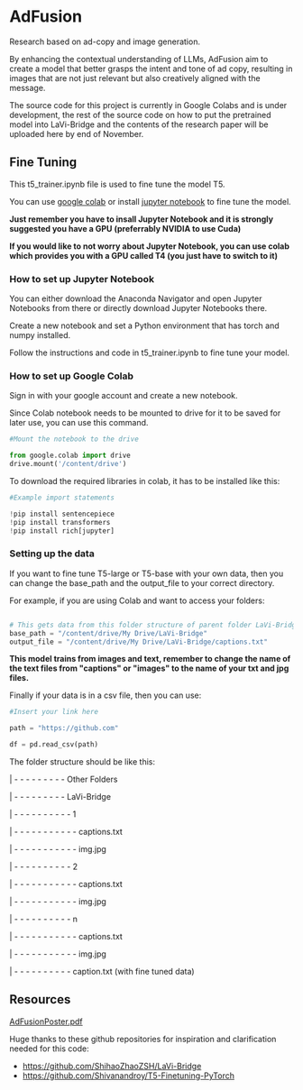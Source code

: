 # AdFusion
Research based on ad-copy and image generation.

By enhancing the contextual understanding of LLMs, AdFusion aim to create a model that better grasps the intent and tone of ad copy, resulting in images that are not just relevant but also creatively aligned with the message.

The source code for this project is currently in Google Colabs and is under development, the rest of the source code on how to put the pretrained model into LaVi-Bridge and the contents of the research paper will be uploaded here by end of November.


## Fine Tuning

This t5_trainer.ipynb file is used to fine tune the model T5.

You can use [google colab](https://colab.research.google.com/) or install [jupyter notebook](https://jupyter.org/) to fine tune the model.

**Just remember you have to insall Jupyter Notebook and it is strongly suggested you have a GPU (preferrably NVIDIA to use Cuda)**

**If you would like to not worry about Jupyter Notebook, you can use colab which provides you with a GPU called T4 (you just have to switch to it)**

### How to set up Jupyter Notebook

You can either download the Anaconda Navigator and open Jupyter Notebooks from there or directly download Jupyter Notebooks there.

Create a new notebook and set a Python environment that has torch and numpy installed.

Follow the instructions and code in t5_trainer.ipynb to fine tune your model.

### How to set up Google Colab

Sign in with your google account and create a new notebook. 

Since Colab notebook needs to be mounted to drive for it to be saved for later use, you can use this command.

```python 
#Mount the notebook to the drive

from google.colab import drive
drive.mount('/content/drive')

```

To download the required libraries in colab, it has to be installed like this:

```python 
#Example import statements

!pip install sentencepiece
!pip install transformers
!pip install rich[jupyter]

```

### Setting up the data

If you want to fine tune T5-large or T5-base with your own data, then you can change the base_path and the output_file to your correct directory. 

For example, if you are using Colab and want to access your folders:

```python

# This gets data from this folder structure of parent folder LaVi-Bridge to subfolders 1 to n (the number of folders you have) to each captions.txt and img.jpg files
base_path = "/content/drive/My Drive/LaVi-Bridge"
output_file = "/content/drive/My Drive/LaVi-Bridge/captions.txt"
```

**This model trains from images and text, remember to change the name of the text files from "captions" or "images" to the name of your txt and jpg files.**

Finally if your data is in a csv file, then you can use: 

```python 
#Insert your link here

path = "https://github.com"

df = pd.read_csv(path)

```

The folder structure should be like this:

| - - - - - - - - - Other Folders

| - - - - - - - - - LaVi-Bridge

| - - - - - - - - - - 1

| - - - - - - - - - - - captions.txt

| - - - - - - - - - - - img.jpg

| - - - - - - - - - - 2

| - - - - - - - - - - - captions.txt

| - - - - - - - - - - - img.jpg

| - - - - - - - - - - n

| - - - - - - - - - - - captions.txt

| - - - - - - - - - - - img.jpg

| - - - - - - - - - - caption.txt (with fine tuned data)



<!-- ## Train the model -->

## Resources
[AdFusionPoster.pdf](https://github.com/user-attachments/files/18240835/AdFusionPoster.pdf)


Huge thanks to these github repositories for inspiration and clarification needed for this code:

- https://github.com/ShihaoZhaoZSH/LaVi-Bridge
- https://github.com/Shivanandroy/T5-Finetuning-PyTorch


